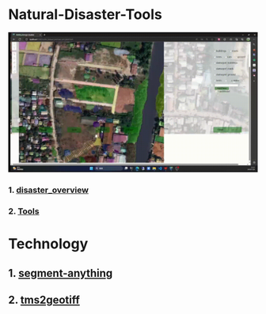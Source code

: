 # Natural-Disaster-Tools
![img1](images/2023-07-20-15-31-40.gif?raw=true)

### 1. [disaster_overview](disaster_overview.md)

### 2. [Tools](./tools/TOOL_README.md) 





# Technology
## 1. [segment-anything](https://github.com/facebookresearch/segment-anything)
## 2. [tms2geotiff](https://github.com/gumblex/tms2geotiff)
